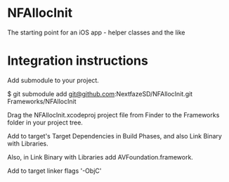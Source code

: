 NFAllocInit
===========

The starting point for an iOS app - helper classes and the like

Integration instructions
========================

Add submodule to your project.

$ git submodule add git@github.com:NextfazeSD/NFAllocInit.git Frameworks/NFAllocInit

Drag the NFAllocInit.xcodeproj project file from Finder to the Frameworks folder in your project tree.

Add to target's Target Dependencies in Build Phases, and also Link Binary with Libraries.

Also, in Link Binary with Libraries add AVFoundation.framework.

Add to target linker flags '-ObjC'